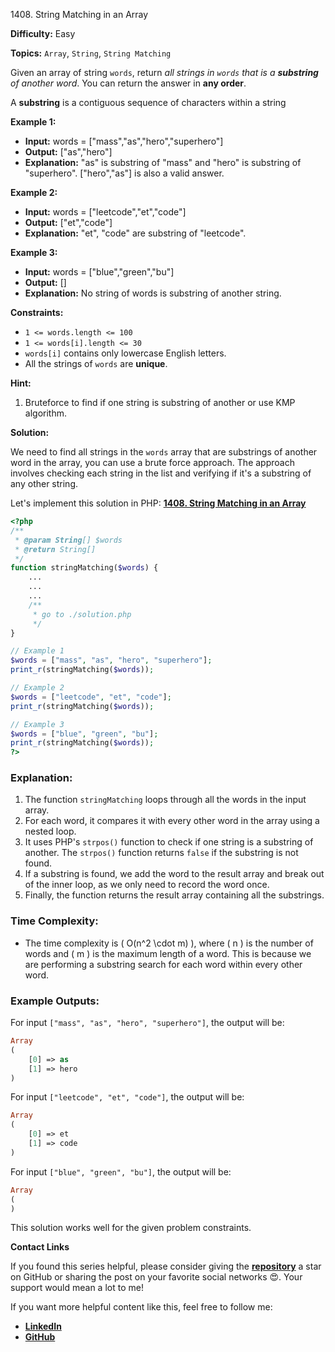 1408\. String Matching in an Array

**Difficulty:** Easy

**Topics:** `Array`, `String`, `String Matching`

Given an array of string `words`, return _all strings in `words` that is a **substring** of another word_. You can return the answer in **any order**.

A **substring** is a contiguous sequence of characters within a string

**Example 1:**

- **Input:** words = ["mass","as","hero","superhero"]
- **Output:** ["as","hero"]
- **Explanation:** "as" is substring of "mass" and "hero" is substring of "superhero".
  ["hero","as"] is also a valid answer.

**Example 2:**

- **Input:** words = ["leetcode","et","code"]
- **Output:** ["et","code"]
- **Explanation:** "et", "code" are substring of "leetcode".


**Example 3:**

- **Input:** words = ["blue","green","bu"]
- **Output:** []
- **Explanation:** No string of words is substring of another string.



**Constraints:**

- `1 <= words.length <= 100`
- `1 <= words[i].length <= 30`
- `words[i]` contains only lowercase English letters.
- All the strings of `words` are **unique**.


**Hint:**
1. Bruteforce to find if one string is substring of another or use KMP algorithm.



**Solution:**

We need to find all strings in the `words` array that are substrings of another word in the array, you can use a brute force approach. The approach involves checking each string in the list and verifying if it's a substring of any other string.

Let's implement this solution in PHP: **[1408. String Matching in an Array](https://github.com/mah-shamim/leet-code-in-php/tree/main/algorithms/001408-string-matching-in-an-array/solution.php)**

```php
<?php
/**
 * @param String[] $words
 * @return String[]
 */
function stringMatching($words) {
    ...
    ...
    ...
    /**
     * go to ./solution.php
     */
}

// Example 1
$words = ["mass", "as", "hero", "superhero"];
print_r(stringMatching($words));

// Example 2
$words = ["leetcode", "et", "code"];
print_r(stringMatching($words));

// Example 3
$words = ["blue", "green", "bu"];
print_r(stringMatching($words));
?>
```

### Explanation:

1. The function `stringMatching` loops through all the words in the input array.
2. For each word, it compares it with every other word in the array using a nested loop.
3. It uses PHP's `strpos()` function to check if one string is a substring of another. The `strpos()` function returns `false` if the substring is not found.
4. If a substring is found, we add the word to the result array and break out of the inner loop, as we only need to record the word once.
5. Finally, the function returns the result array containing all the substrings.

### Time Complexity:
- The time complexity is \( O(n^2 \cdot m) \), where \( n \) is the number of words and \( m \) is the maximum length of a word. This is because we are performing a substring search for each word within every other word.

### Example Outputs:

For input `["mass", "as", "hero", "superhero"]`, the output will be:
```php
Array
(
    [0] => as
    [1] => hero
)
```

For input `["leetcode", "et", "code"]`, the output will be:
```php
Array
(
    [0] => et
    [1] => code
)
```

For input `["blue", "green", "bu"]`, the output will be:
```php
Array
(
)
```

This solution works well for the given problem constraints.

**Contact Links**

If you found this series helpful, please consider giving the **[repository](https://github.com/mah-shamim/leet-code-in-php)** a star on GitHub or sharing the post on your favorite social networks 😍. Your support would mean a lot to me!

If you want more helpful content like this, feel free to follow me:

- **[LinkedIn](https://www.linkedin.com/in/arifulhaque/)**
- **[GitHub](https://github.com/mah-shamim)**
